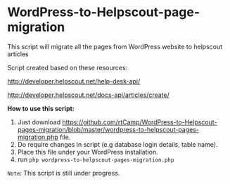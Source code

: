 # WordPress-to-Helpscout-page-migration
This script will migrate all the pages from WordPress website to helpscout articles

Script created based on these resources: 

http://developer.helpscout.net/help-desk-api/

http://developer.helpscout.net/docs-api/articles/create/

**How to use this script:**

1. Just download https://github.com/rtCamp/WordPress-to-Helpscout-pages-migration/blob/master/wordpress-to-helpscout-pages-migration.php file.
2. Do require changes in script (e.g database login details, table name).
3. Place this file under your WordPress installation.
4. run `php wordpress-to-helpscout-pages-migration.php`

`Note`: This script is still under progress.
